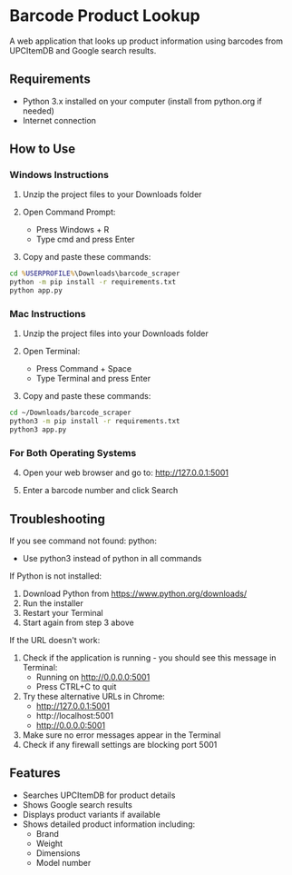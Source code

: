# Barcode Product Lookup

A web application that looks up product information using barcodes from UPCItemDB and Google search results.

## Requirements
- Python 3.x installed on your computer (install from python.org if needed)
- Internet connection

## How to Use

### Windows Instructions
1. Unzip the project files to your Downloads folder

2. Open Command Prompt:
   - Press Windows + R
   - Type cmd and press Enter

3. Copy and paste these commands:
```cmd
cd %USERPROFILE%\Downloads\barcode_scraper
python -m pip install -r requirements.txt
python app.py
```

### Mac Instructions
1. Unzip the project files into your Downloads folder

2. Open Terminal:
   - Press Command + Space
   - Type Terminal and press Enter

3. Copy and paste these commands:
```bash
cd ~/Downloads/barcode_scraper
python3 -m pip install -r requirements.txt
python3 app.py
```

### For Both Operating Systems
4. Open your web browser and go to:
   http://127.0.0.1:5001

5. Enter a barcode number and click Search

## Troubleshooting

If you see command not found: python:
- Use python3 instead of python in all commands

If Python is not installed:
1. Download Python from https://www.python.org/downloads/
2. Run the installer
3. Restart your Terminal
4. Start again from step 3 above

If the URL doesn't work:
1. Check if the application is running - you should see this message in Terminal:
   * Running on http://0.0.0.0:5001
   * Press CTRL+C to quit
2. Try these alternative URLs in Chrome:
   - http://127.0.0.1:5001
   - http://localhost:5001
   - http://0.0.0.0:5001
3. Make sure no error messages appear in the Terminal
4. Check if any firewall settings are blocking port 5001

## Features
- Searches UPCItemDB for product details
- Shows Google search results
- Displays product variants if available
- Shows detailed product information including:
  - Brand
  - Weight
  - Dimensions
  - Model number